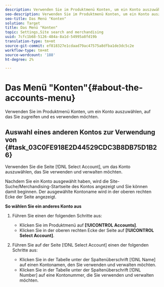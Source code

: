 ```yaml
---
description: Verwenden Sie im Produktmenü Konten, um ein Konto auszuwählen, auf das Sie zugreifen und es verwenden möchten.
seo-description: Verwenden Sie im Produktmenü Konten, um ein Konto auszuwählen, auf das Sie zugreifen und es verwenden möchten.
seo-title: Das Menü "Konten"
solution: Target
title: Das Menü "Konten"
topic: Settings,Site search and merchandising
uuid: 7cfc1b68-5126-484a-8a1d-54995a8fd19b
translation-type: tm+mt
source-git-commit: ef818327e1cdaad79ac47575a8dfba1de3dc5c2e
workflow-type: tm+mt
source-wordcount: '188'
ht-degree: 2%

---
```



# Das Menü &quot;Konten&quot;{#about-the-accounts-menu}

Verwenden Sie im Produktmenü Konten, um ein Konto auszuwählen, auf das Sie zugreifen und es verwenden möchten.

## Auswahl eines anderen Kontos zur Verwendung von {#task_03C0FE918E2D44529CDC3B8DB75D1B26}

Verwenden Sie die Seite [!DNL Select Account], um das Konto auszuwählen, das Sie verwenden und verwalten möchten.

<!-- 

t_selecting_a_different_account_to_use.xml

 -->

Nachdem Sie ein Konto ausgewählt haben, wird die Site-Suche/Merchandising-Startseite des Kontos angezeigt und Sie können damit beginnen. Der ausgewählte Kontoname wird in der oberen rechten Ecke der Seite angezeigt.

**So wählen Sie ein anderes Konto aus**

1. Führen Sie einen der folgenden Schritte aus:

   * Klicken Sie im Produktmenü auf **[!UICONTROL Accounts]**.
   * Klicken Sie in der oberen rechten Ecke der Seite auf **[!UICONTROL Select Account]**.

1. Führen Sie auf der Seite [!DNL Select Account] einen der folgenden Schritte aus:

   * Klicken Sie in der Tabelle unter der Spaltenüberschrift [!DNL Name] auf einen Kontonamen, den Sie verwenden und verwalten möchten.
   * Klicken Sie in der Tabelle unter der Spaltenüberschrift [!DNL Number] auf eine Kontonummer, die Sie verwenden und verwalten möchten.

